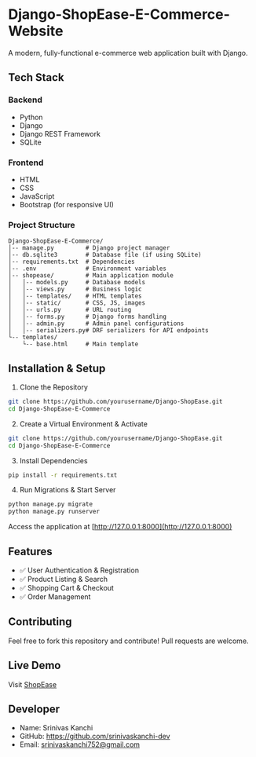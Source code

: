# Django-ShopEase-E-Commerce-Website

A modern, fully-functional e-commerce web application built with Django.

## Tech Stack
### Backend
- Python
- Django
- Django REST Framework
- SQLite

### Frontend
- HTML
- CSS
- JavaScript
- Bootstrap (for responsive UI)

### Project Structure
```
Django-ShopEase-E-Commerce/
│-- manage.py         # Django project manager
│-- db.sqlite3        # Database file (if using SQLite)
│-- requirements.txt  # Dependencies
│-- .env              # Environment variables
│-- shopease/         # Main application module
│   │-- models.py     # Database models
│   │-- views.py      # Business logic
│   │-- templates/    # HTML templates
│   │-- static/       # CSS, JS, images
│   │-- urls.py       # URL routing
│   │-- forms.py      # Django forms handling
│   │-- admin.py      # Admin panel configurations
│   │-- serializers.py# DRF serializers for API endpoints
└-- templates/
    └-- base.html     # Main template
```

## Installation & Setup
1. Clone the Repository
```bash
git clone https://github.com/yourusername/Django-ShopEase.git
cd Django-ShopEase-E-Commerce
```

2. Create a Virtual Environment & Activate
```bash
git clone https://github.com/yourusername/Django-ShopEase.git
cd Django-ShopEase-E-Commerce
```

3. Install Dependencies
```bash
pip install -r requirements.txt
```

4. Run Migrations & Start Server
```bash
python manage.py migrate
python manage.py runserver
```
Access the application at [http://127.0.0.1:8000](http://127.0.0.1:8000)

## Features
- ✅ User Authentication & Registration
- ✅ Product Listing & Search
- ✅ Shopping Cart & Checkout
- ✅ Order Management

## Contributing
Feel free to fork this repository and contribute! Pull requests are welcome.

## Live Demo
Visit [ShopEase](https://shopease.pythonanywhere.com)

## Developer
- Name: Srinivas Kanchi
- GitHub: https://github.com/srinivaskanchi-dev
- Email: srinivaskanchi752@gmail.com

